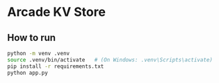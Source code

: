 # Arcade KV Store

## How to run
```bash
python -m venv .venv
source .venv/bin/activate   # (On Windows: .venv\Scripts\activate)
pip install -r requirements.txt
python app.py